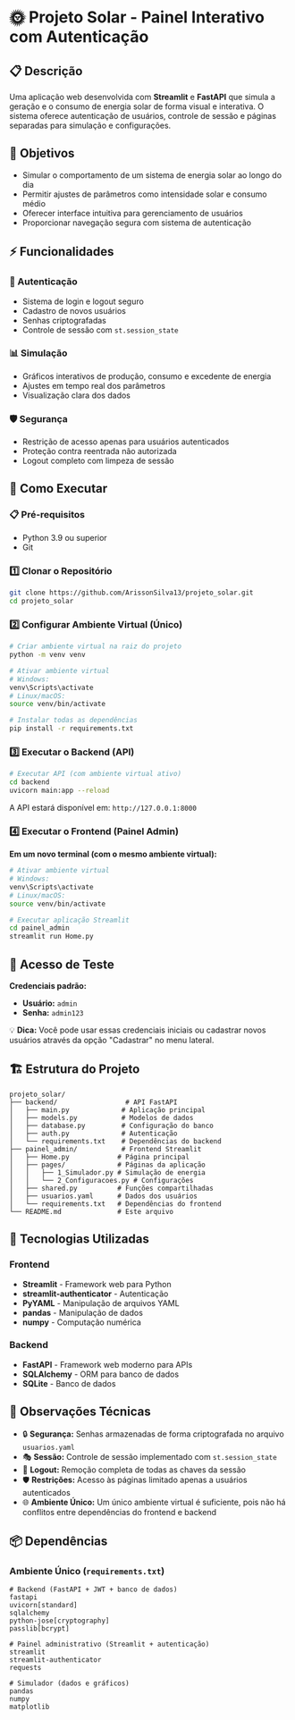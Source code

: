 # 🌞 Projeto Solar - Painel Interativo com Autenticação

## 📋 Descrição

Uma aplicação web desenvolvida com **Streamlit** e **FastAPI** que simula a geração e o consumo de energia solar de forma visual e interativa. O sistema oferece autenticação de usuários, controle de sessão e páginas separadas para simulação e configurações.

## 🎯 Objetivos

- Simular o comportamento de um sistema de energia solar ao longo do dia
- Permitir ajustes de parâmetros como intensidade solar e consumo médio
- Oferecer interface intuitiva para gerenciamento de usuários
- Proporcionar navegação segura com sistema de autenticação

## ⚡ Funcionalidades

### 🔐 Autenticação
- Sistema de login e logout seguro
- Cadastro de novos usuários
- Senhas criptografadas
- Controle de sessão com `st.session_state`

### 📊 Simulação
- Gráficos interativos de produção, consumo e excedente de energia
- Ajustes em tempo real dos parâmetros
- Visualização clara dos dados

### 🛡️ Segurança
- Restrição de acesso apenas para usuários autenticados
- Proteção contra reentrada não autorizada
- Logout completo com limpeza de sessão

## 🚀 Como Executar

### 📋 Pré-requisitos
- Python 3.9 ou superior
- Git

### 1️⃣ Clonar o Repositório
```bash
git clone https://github.com/ArissonSilva13/projeto_solar.git
cd projeto_solar
```

### 2️⃣ Configurar Ambiente Virtual (Único)

```bash
# Criar ambiente virtual na raiz do projeto
python -m venv venv

# Ativar ambiente virtual
# Windows:
venv\Scripts\activate
# Linux/macOS:
source venv/bin/activate

# Instalar todas as dependências
pip install -r requirements.txt
```

### 3️⃣ Executar o Backend (API)

```bash
# Executar API (com ambiente virtual ativo)
cd backend
uvicorn main:app --reload
```

A API estará disponível em: `http://127.0.0.1:8000`

### 4️⃣ Executar o Frontend (Painel Admin)

**Em um novo terminal (com o mesmo ambiente virtual):**

```bash
# Ativar ambiente virtual
# Windows:
venv\Scripts\activate
# Linux/macOS:
source venv/bin/activate

# Executar aplicação Streamlit
cd painel_admin
streamlit run Home.py
```

## 👤 Acesso de Teste

**Credenciais padrão:**
- **Usuário:** `admin`
- **Senha:** `admin123`

💡 **Dica:** Você pode usar essas credenciais iniciais ou cadastrar novos usuários através da opção "Cadastrar" no menu lateral.

## 🏗️ Estrutura do Projeto

```
projeto_solar/
├── backend/                 # API FastAPI
│   ├── main.py             # Aplicação principal
│   ├── models.py           # Modelos de dados
│   ├── database.py         # Configuração do banco
│   ├── auth.py             # Autenticação
│   └── requirements.txt    # Dependências do backend
├── painel_admin/           # Frontend Streamlit
│   ├── Home.py            # Página principal
│   ├── pages/             # Páginas da aplicação
│   │   ├── 1_Simulador.py # Simulação de energia
│   │   └── 2_Configuracoes.py # Configurações
│   ├── shared.py          # Funções compartilhadas
│   ├── usuarios.yaml      # Dados dos usuários
│   └── requirements.txt   # Dependências do frontend
└── README.md              # Este arquivo
```

## 🔧 Tecnologias Utilizadas

### Frontend
- **Streamlit** - Framework web para Python
- **streamlit-authenticator** - Autenticação
- **PyYAML** - Manipulação de arquivos YAML
- **pandas** - Manipulação de dados
- **numpy** - Computação numérica

### Backend
- **FastAPI** - Framework web moderno para APIs
- **SQLAlchemy** - ORM para banco de dados
- **SQLite** - Banco de dados

## 🔐 Observações Técnicas

- 🔒 **Segurança:** Senhas armazenadas de forma criptografada no arquivo `usuarios.yaml`
- 🎭 **Sessão:** Controle de sessão implementado com `st.session_state`
- 🚪 **Logout:** Remoção completa de todas as chaves da sessão
- 🛡️ **Restrições:** Acesso às páginas limitado apenas a usuários autenticados
- 🌐 **Ambiente Único:** Um único ambiente virtual é suficiente, pois não há conflitos entre dependências do frontend e backend

## 📦 Dependências

### Ambiente Único (`requirements.txt`)
```
# Backend (FastAPI + JWT + banco de dados)
fastapi
uvicorn[standard]
sqlalchemy
python-jose[cryptography]
passlib[bcrypt]

# Painel administrativo (Streamlit + autenticação)
streamlit
streamlit-authenticator
requests

# Simulador (dados e gráficos)
pandas
numpy
matplotlib
```